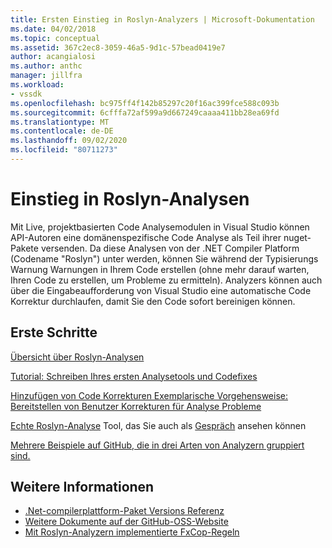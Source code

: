 ```yaml
---
title: Ersten Einstieg in Roslyn-Analyzers | Microsoft-Dokumentation
ms.date: 04/02/2018
ms.topic: conceptual
ms.assetid: 367c2ec8-3059-46a5-9d1c-57bead0419e7
author: acangialosi
ms.author: anthc
manager: jillfra
ms.workload:
- vssdk
ms.openlocfilehash: bc975ff4f142b85297c20f16ac399fce588c093b
ms.sourcegitcommit: 6cfffa72af599a9d667249caaaa411bb28ea69fd
ms.translationtype: MT
ms.contentlocale: de-DE
ms.lasthandoff: 09/02/2020
ms.locfileid: "80711273"
---
```

# <a name="get-started-with-roslyn-analyzers"></a>Einstieg in Roslyn-Analysen

Mit Live, projektbasierten Code Analysemodulen in Visual Studio können API-Autoren eine domänenspezifische Code Analyse als Teil ihrer nuget-Pakete versenden. Da diese Analysen von der .NET Compiler Platform (Codename "Roslyn") unter werden, können Sie während der Typisierungs Warnung Warnungen in Ihrem Code erstellen (ohne mehr darauf warten, Ihren Code zu erstellen, um Probleme zu ermitteln). Analyzers können auch über die Eingabeaufforderung von Visual Studio eine automatische Code Korrektur durchlaufen, damit Sie den Code sofort bereinigen können.

## <a name="get-started"></a>Erste Schritte

[Übersicht über Roslyn-Analysen](../code-quality/roslyn-analyzers-overview.md)

[Tutorial: Schreiben Ihres ersten Analysetools und Codefixes](/dotnet/csharp/roslyn-sdk/tutorials/how-to-write-csharp-analyzer-code-fix)

[Hinzufügen von Code Korrekturen Exemplarische Vorgehensweise: Bereitstellen von Benutzer Korrekturen für Analyse Probleme](https://msdn.microsoft.com/magazine/dn904670.aspx)

[Echte Roslyn-Analyse](../extensibility/roslyn-analyzers-and-code-aware-library-for-immutablearrays.md) Tool, das Sie auch als [Gespräch](https://channel9.msdn.com/events/Build/2015/3-725) ansehen können

[Mehrere Beispiele auf GitHub, die in drei Arten von Analyzern gruppiert sind.](https://github.com/dotnet/roslyn/blob/master/docs/analyzers/Analyzer%20Samples.md)

## <a name="see-also"></a>Weitere Informationen

- [.Net-compilerplattform-Paket Versions Referenz](roslyn-version-support.md)
- [Weitere Dokumente auf der GitHub-OSS-Website](https://github.com/dotnet/roslyn/tree/master/docs/analyzers)
- [Mit Roslyn-Analyzern implementierte FxCop-Regeln](../code-quality/fxcop-rule-port-status.md)
